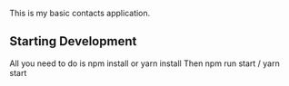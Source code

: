 This is my basic contacts application. 

## Starting Development
All you need to do is npm install or yarn install
Then npm run start / yarn start

